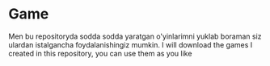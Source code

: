 # Game
Men bu repositoryda sodda sodda yaratgan o'yinlarimni yuklab boraman siz ulardan istalgancha foydalanishingiz mumkin.
I will download the games I created in this repository, you can use them as you like
